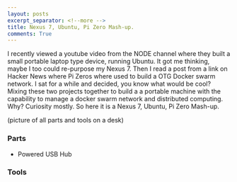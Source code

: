 ```yaml
---
layout: posts
excerpt_separator: <!--more -->
title: Nexus 7, Ubuntu, Pi Zero Mash-up.
comments: True
---
```


I recently viewed a youtube video from the NODE channel where they built a small portable laptop type device, running Ubuntu.
It got me thinking, maybe I too could re-purpose my Nexus 7. Then I read a post from a link on Hacker News where Pi Zeros where used
to build a OTG Docker swarm network. I sat for a while and decided, you know what would be cool? Mixing these two projects together to build a
a portable machine with the capability to manage a docker swarm network and distributed computing. Why? Curiosity mostly. So here it is a Nexus 7, Ubuntu, Pi Zero Mash-up.

(picture of all parts and tools on a desk)

### Parts
- Powered USB Hub
### Tools

## 